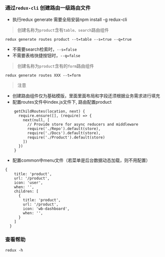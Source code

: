 ### 通过`redux-cli` 创建路由一级路由文件

- 执行redux generate 需要全局安装npm install -g redux-cli

> 创建名称为`product`含有`table、search`路由组件

```
redux generate routes product --t=table --s=true --q=true

```

- 不需要search检索时，`--s=false`
- 不需要表格快捷按钮时，`--q=false`


> 创建名称为`product`含有的`form`路由组件

```
redux generate routes XXX --t=form

```

> 注意

- 创建路由组件仅为基础模版，里面里面布局和字段还须根据业务需求进行填充
- 配置routes文件中index.js文件下, 路由配置product
```
    getChildRoutes(location, next) {
      require.ensure([], (require) => {
        next(null, [
          // Provide store for async reducers and middleware
          require('./Repo').default(store),
          require('./Docs').default(store),
          require('./Product').default(store)
        ])
      })
    }
```
- 配置common中menu文件（若菜单是后台数据动态加载，则不用配置）
```配置product菜单
{
    title: 'product',
    url: '/product',
    icon: 'user',
    when: '',
    children: [
      {
        title: 'product',
        url: '/product',
        icon: 'wb-dashboard',
        when: '',
      }
    ]
  }
```

### 查看帮助

```
redux -h
```
